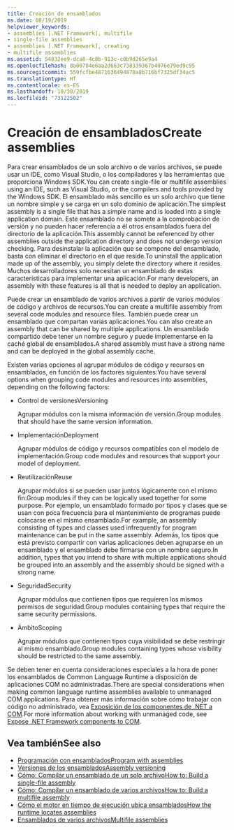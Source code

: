 ```yaml
---
title: Creación de ensamblados
ms.date: 08/19/2019
helpviewer_keywords:
- assemblies [.NET Framework], multifile
- single-file assemblies
- assemblies [.NET Framework], creating
- multifile assemblies
ms.assetid: 54832ee9-dca8-4c8b-913c-c0b9d265e9a4
ms.openlocfilehash: 8a00784e6aa2d663c738339367b4076e79ed9c95
ms.sourcegitcommit: 559fcfbe4871636494870a8b716bf7325df34ac5
ms.translationtype: HT
ms.contentlocale: es-ES
ms.lasthandoff: 10/30/2019
ms.locfileid: "73122502"
---
```

# <a name="create-assemblies"></a><span data-ttu-id="fc889-102">Creación de ensamblados</span><span class="sxs-lookup"><span data-stu-id="fc889-102">Create assemblies</span></span>

<span data-ttu-id="fc889-103">Para crear ensamblados de un solo archivo o de varios archivos, se puede usar un IDE, como Visual Studio, o los compiladores y las herramientas que proporciona Windows SDK.</span><span class="sxs-lookup"><span data-stu-id="fc889-103">You can create single-file or multifile assemblies using an IDE, such as Visual Studio, or the compilers and tools provided by the Windows SDK.</span></span> <span data-ttu-id="fc889-104">El ensamblado más sencillo es un solo archivo que tiene un nombre simple y se carga en un solo dominio de aplicación.</span><span class="sxs-lookup"><span data-stu-id="fc889-104">The simplest assembly is a single file that has a simple name and is loaded into a single application domain.</span></span> <span data-ttu-id="fc889-105">Este ensamblado no se somete a la comprobación de versión y no pueden hacer referencia a él otros ensamblados fuera del directorio de la aplicación.</span><span class="sxs-lookup"><span data-stu-id="fc889-105">This assembly cannot be referenced by other assemblies outside the application directory and does not undergo version checking.</span></span> <span data-ttu-id="fc889-106">Para desinstalar la aplicación que se compone del ensamblado, basta con eliminar el directorio en el que reside.</span><span class="sxs-lookup"><span data-stu-id="fc889-106">To uninstall the application made up of the assembly, you simply delete the directory where it resides.</span></span> <span data-ttu-id="fc889-107">Muchos desarrolladores solo necesitan un ensamblado de estas características para implementar una aplicación.</span><span class="sxs-lookup"><span data-stu-id="fc889-107">For many developers, an assembly with these features is all that is needed to deploy an application.</span></span>

<span data-ttu-id="fc889-108">Puede crear un ensamblado de varios archivos a partir de varios módulos de código y archivos de recursos.</span><span class="sxs-lookup"><span data-stu-id="fc889-108">You can create a multifile assembly from several code modules and resource files.</span></span> <span data-ttu-id="fc889-109">También puede crear un ensamblado que compartan varias aplicaciones.</span><span class="sxs-lookup"><span data-stu-id="fc889-109">You can also create an assembly that can be shared by multiple applications.</span></span> <span data-ttu-id="fc889-110">Un ensamblado compartido debe tener un nombre seguro y puede implementarse en la caché global de ensamblados.</span><span class="sxs-lookup"><span data-stu-id="fc889-110">A shared assembly must have a strong name and can be deployed in the global assembly cache.</span></span>

<span data-ttu-id="fc889-111">Existen varias opciones al agrupar módulos de código y recursos en ensamblados, en función de los factores siguientes:</span><span class="sxs-lookup"><span data-stu-id="fc889-111">You have several options when grouping code modules and resources into assemblies, depending on the following factors:</span></span>

- <span data-ttu-id="fc889-112">Control de versiones</span><span class="sxs-lookup"><span data-stu-id="fc889-112">Versioning</span></span>

     <span data-ttu-id="fc889-113">Agrupar módulos con la misma información de versión.</span><span class="sxs-lookup"><span data-stu-id="fc889-113">Group modules that should have the same version information.</span></span>

- <span data-ttu-id="fc889-114">Implementación</span><span class="sxs-lookup"><span data-stu-id="fc889-114">Deployment</span></span>

     <span data-ttu-id="fc889-115">Agrupar módulos de código y recursos compatibles con el modelo de implementación.</span><span class="sxs-lookup"><span data-stu-id="fc889-115">Group code modules and resources that support your model of deployment.</span></span>

- <span data-ttu-id="fc889-116">Reutilización</span><span class="sxs-lookup"><span data-stu-id="fc889-116">Reuse</span></span>

     <span data-ttu-id="fc889-117">Agrupar módulos si se pueden usar juntos lógicamente con el mismo fin.</span><span class="sxs-lookup"><span data-stu-id="fc889-117">Group modules if they can be logically used together for some purpose.</span></span> <span data-ttu-id="fc889-118">Por ejemplo, un ensamblado formado por tipos y clases que se usan con poca frecuencia para el mantenimiento de programas puede colocarse en el mismo ensamblado.</span><span class="sxs-lookup"><span data-stu-id="fc889-118">For example, an assembly consisting of types and classes used infrequently for program maintenance can be put in the same assembly.</span></span> <span data-ttu-id="fc889-119">Además, los tipos que está previsto compartir con varias aplicaciones deben agruparse en un ensamblado y el ensamblado debe firmarse con un nombre seguro.</span><span class="sxs-lookup"><span data-stu-id="fc889-119">In addition, types that you intend to share with multiple applications should be grouped into an assembly and the assembly should be signed with a strong name.</span></span>

- <span data-ttu-id="fc889-120">Seguridad</span><span class="sxs-lookup"><span data-stu-id="fc889-120">Security</span></span>

     <span data-ttu-id="fc889-121">Agrupar módulos que contienen tipos que requieren los mismos permisos de seguridad.</span><span class="sxs-lookup"><span data-stu-id="fc889-121">Group modules containing types that require the same security permissions.</span></span>

- <span data-ttu-id="fc889-122">Ámbito</span><span class="sxs-lookup"><span data-stu-id="fc889-122">Scoping</span></span>

     <span data-ttu-id="fc889-123">Agrupar módulos que contienen tipos cuya visibilidad se debe restringir al mismo ensamblado.</span><span class="sxs-lookup"><span data-stu-id="fc889-123">Group modules containing types whose visibility should be restricted to the same assembly.</span></span>

<span data-ttu-id="fc889-124">Se deben tener en cuenta consideraciones especiales a la hora de poner los ensamblados de Common Language Runtime a disposición de aplicaciones COM no administradas.</span><span class="sxs-lookup"><span data-stu-id="fc889-124">There are special considerations when making common language runtime assemblies available to unmanaged COM applications.</span></span> <span data-ttu-id="fc889-125">Para obtener más información sobre cómo trabajar con código no administrado, vea [Exposición de los componentes de .NET a COM](../../framework/interop/exposing-dotnet-components-to-com.md).</span><span class="sxs-lookup"><span data-stu-id="fc889-125">For more information about working with unmanaged code, see [Expose .NET Framework components to COM](../../framework/interop/exposing-dotnet-components-to-com.md).</span></span>

## <a name="see-also"></a><span data-ttu-id="fc889-126">Vea también</span><span class="sxs-lookup"><span data-stu-id="fc889-126">See also</span></span>

- [<span data-ttu-id="fc889-127">Programación con ensamblados</span><span class="sxs-lookup"><span data-stu-id="fc889-127">Program with assemblies</span></span>](program.md)
- [<span data-ttu-id="fc889-128">Versiones de los ensamblados</span><span class="sxs-lookup"><span data-stu-id="fc889-128">Assembly versioning</span></span>](versioning.md)
- [<span data-ttu-id="fc889-129">Cómo: Compilar un ensamblado de un solo archivo</span><span class="sxs-lookup"><span data-stu-id="fc889-129">How to: Build a single-file assembly</span></span>](../../framework/app-domains/build-single-file-assembly.md)
- [<span data-ttu-id="fc889-130">Cómo: Compilar un ensamblado de varios archivos</span><span class="sxs-lookup"><span data-stu-id="fc889-130">How to: Build a multifile assembly</span></span>](../../framework/app-domains/build-multifile-assembly.md)
- [<span data-ttu-id="fc889-131">Cómo el motor en tiempo de ejecución ubica ensamblados</span><span class="sxs-lookup"><span data-stu-id="fc889-131">How the runtime locates assemblies</span></span>](../../framework/deployment/how-the-runtime-locates-assemblies.md)
- [<span data-ttu-id="fc889-132">Ensamblados de varios archivos</span><span class="sxs-lookup"><span data-stu-id="fc889-132">Multifile assemblies</span></span>](../../framework/app-domains/multifile-assemblies.md)
